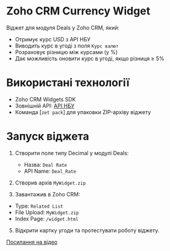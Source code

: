 # Zoho CRM Currency Widget

Віджет для модуля Deals у Zoho CRM, який:

- Отримує курс USD з API НБУ
- Виводить курс в угоді з поля `Курс валют`
- Розраховує різницю між курсами (у %)
- Дає можливість оновити курс в угоді, якщо різниця ≥ 5%


# Використані технології

-  Zoho CRM Widgets SDK
-  Зовнішній API: [API НБУ](https://bank.gov.ua/NBUStatService/v1/statdirectory/dollar_info?json)
-  Команда [`zet pack`] для упаковки ZIP-архіву віджету

# Запуск віджета

1. Створити поле типу Decimal у модулі Deals:
   - Назва: `Deal Rate`
   - API Name: `Deal_Rate`

2. Створив архів `MyWidget.zip`

4. Завантажив в Zoho CRM:
- Type: `Related List`
- File Upload: `MyWidget.zip`
- Index Page: `/widget.html`

5. Відкрити картку угоди та протестувати роботу віджету.

[Посилання на відео](#)
